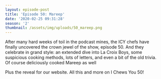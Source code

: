 ```yaml
---
layout: episode-post
title: 'Episode 50: Mareep'
date: '2020-02-25 09:31:28'
season: '2'
thumbnail: /assets/img/uploads/50_mareep.png
---
```

After many hard weeks of toil in the podcast mines, the ICY chefs have finally uncovered the crown jewel of the show, episode 50. And they celebrate in grand style: an extended dive into La Croix Boys, some suspicious cooking methods, lots of letters, and even a bit of the old trivia. Of course deliciously cooked Mareep as well

Plus the reveal for our website. All this and more on I Chews You 50!
